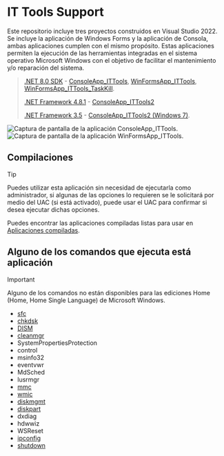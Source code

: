 # IT Tools Support

Este repositorio incluye tres proyectos construidos en Visual Studio 2022. Se incluye la aplicación de Windows Forms y la aplicación de Consola, ambas aplicaciones cumplen con el mismo propósito. Estas aplicaciones permiten la ejecución de las herramientas integradas en el sistema operativo Microsoft Windows con el objetivo de facilitar el mantenimiento y/o reparación del sistema.
> [.NET 8.0 SDK](https://dotnet.microsoft.com/es-es/download/dotnet/8.0) - [ConsoleApp_ITTools](https://github.com/FerJos/ITToolsSupport/tree/d8cc77a33b1757a200e3ec6186a5ada392469fe4/ConsoleApp_ITTools), [WinFormsApp_ITTools](https://github.com/FerJos/ITToolsSupport/tree/d8cc77a33b1757a200e3ec6186a5ada392469fe4/WinFormsApp_ITTools), [WinFormsApp_ITTools_TaskKill](https://github.com/FerJos/ITToolsSupport/tree/e0af66107a9283bbe196841aa9b40313a733f007/WinFormsApp_ITTools_TaskKill).
>
> [.NET Framework 4.8.1](https://learn.microsoft.com/es-mx/dotnet/framework/install/) - [ConsoleApp_ITTools2](https://github.com/FerJos/ITToolsSupport/tree/484957eb5852a34dd70df079e38c860b73dcc148/ConsoleApp_ITTools2)
>
> [.NET Framework 3.5](https://learn.microsoft.com/es-mx/dotnet/framework/install/) - [ConsoleApp_ITTools2 (Windows 7)](https://github.com/FerJos/ITToolsSupport/tree/843a954e45ecc3d2fd988362823d086a593898bd/ConsoleApp_ITTools2%20(Windows%207)).

![Captura de pantalla de la aplicación ConsoleApp_ITTools.](https://github.com/FerJos/ITToolsSupport/assets/38123159/3d848dcf-bed3-4864-a2b9-11637e73409d)
![Captura de pantalla de la aplicación WinFormsApp_ITTools.](https://github.com/FerJos/ITToolsSupport/assets/38123159/3780d0a3-5320-4aff-9d13-1c4cf37e2c1a)

## Compilaciones
>[!TIP]
> Puedes utilizar esta aplicación sin necesidad de ejecutarla como administrador, si algunas de las opciones lo requieren se le solicitará por medio del UAC (si está activado), puede usar el UAC para confirmar si desea ejecutar dichas opciones.
>
Puedes encontrar las aplicaciones compiladas listas para usar en [Aplicaciones compiladas](https://github.com/FerJos/ITToolsSupport/tree/6de957bbc439f26fb64c807161a4644631f2a653/Aplicaciones%20compiladas).

## Alguno de los comandos que ejecuta está aplicación
>[!IMPORTANT]
> Alguno de los comandos no están disponibles para las ediciones Home (Home, Home Single Language) de Microsoft Windows.

* [sfc](https://learn.microsoft.com/es-mx/windows-server/administration/windows-commands/sfc)
* [chkdsk](https://learn.microsoft.com/es-mx/windows-server/administration/windows-commands/chkdsk?tabs=event-viewer)
* [DISM](https://learn.microsoft.com/es-mx/windows-hardware/manufacture/desktop/what-is-dism?view=windows-11)
* [cleanmgr](https://learn.microsoft.com/es-mx/windows-server/administration/windows-commands/cleanmgr)
* SystemPropertiesProtection
* control
* msinfo32
* eventvwr
* MdSched
* lusrmgr
* [mmc](https://learn.microsoft.com/es-mx/troubleshoot/windows-server/system-management-components/what-is-microsoft-management-console)
* [wmic](https://learn.microsoft.com/es-mx/troubleshoot/windows-server/system-management-components/what-is-microsoft-management-console)
* [diskmgmt](https://learn.microsoft.com/es-es/windows-server/storage/disk-management/overview-of-disk-management)
* [diskpart](https://learn.microsoft.com/es-mx/windows-server/administration/windows-commands/diskpart)
* dxdiag
* hdwwiz
* WSReset
* [ipconfig](https://learn.microsoft.com/es-mx/windows-server/administration/windows-commands/ipconfig)
* [shutdown](https://learn.microsoft.com/es-mx/windows-server/administration/windows-commands/shutdown)
